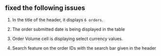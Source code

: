 ## fixed the following issues

1.  In the title of the header, it displays `6 orders`.

2.  The order submitted date is being displayed in the table

3.  Order Volume cell is displaying select currency values.

4.  Search feature on the order IDs with the search bar given in the header



